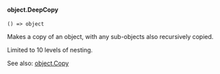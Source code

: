 #### object.DeepCopy

``` suneido
() => object
```

Makes a copy of an object, with any sub-objects also recursively copied.

Limited to 10 levels of nesting.

See also: [object.Copy](<object.Copy.md>)